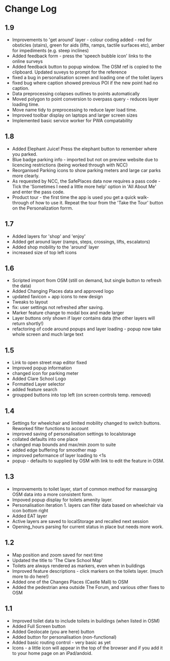 # Change Log

## 1.9
* Improvements to 'get around' layer - colour coding added - red for obsticles (stairs), green for aids (lifts, ramps, tactile surfaces etc), amber for impediments (e.g. steep inclines)
* Added feedback form - press the 'speech bubble icon' links to the online surveys
* Added feedback button to popup window. The OSM ref is copied to the clipboard. Updated suveys to prompt for the reference
* fixed a bug in personalisation screen and loading one of the toilet layers
* fixed bug where caption showed previous POI if the new point had no caption.
* Data preprocessing colapses outlines to points automatically
* Moved polygon to point conversion to overpass query - reduces layer loading time.
* Move name tidy to preprocessing to reduce layer load time.
* Improved toolbar display on laptops and larger screen sizes
* Implemented basic service worker for PWA compatability

## 1.8
* Added Elephant Juice! Press the elephant button to remember where you parked.
* Blue badge parking info - imported but not on preview website due to licencing restrictions (being worked through with NCC)
* Reorganised Parking icons to show parking meters and large car parks more clearly.
* As requested by NCC, the SafePlaces data now requires a pass code - Tick the 'Sometimes I need a little more help' option in 'All About Me' and enter the pass code.
* Product tour - the first time the app is used you get a quick walk-through of how to use it. Repeat the tour from the 'Take the Tour' button on the Personalization forrm.


## 1.7
* Added layers for 'shop' and 'enjoy'
* Added get around layer (ramps, steps, crossings, lifts, escalators)
* Added shop mobility to the 'around' layer
* increased size of top left icons


## 1.6
* Scripted import from OSM (still on demand, but single button to refresh the data) 
* Added Changing Places data and approved logo
* updated favicon + app icons to new design
* Tweaks to layout
* fix: user settings not refreshed after saving.
* Marker feature change to modal box and made larger
* Layer buttons only shown if layer contains data (the other layers will return shortly!)
* refactoring of code around popups and layer loading - popup now take whole screen and much large text

## 1.5
* Link to open street map editor fixed
* Improved popup information
* changed icon for parking meter
* Added Clare School Logo
* Formatted Layer selector
* added feature search
* groupped buttons into top left (on screen controls temp. removed)

## 1.4
* Settings for wheelchair and limited mobility changed to switch buttons. Reworked filter functions to account
* improved saving of personalisation settings to localstorage
* collated defaults into one place
* changed map bounds and max/min zoom to suite
* added edge buffering for smoother map
* improved peformance of layer loading to <1s
* popup - defaults to supplied by OSM with link to edit the feature in OSM.

## 1.3
* Improvements to toilet layer, start of common method for massarging OSM data into a more consistent form.
* Impoved popup display for toilets amenity layer.
* Personalisation iteration 1. layers can filter data based on wheelchair via icon bottom right
* Added EAT layer
* Active layers are saved to localStorage and recalled next session
* Opening_hours parsing for current status in place but needs more work.


## 1.2
* Map position and zoom saved for next time
* Updated the title to 'The Clare School Map'
* Toilets are always rendered as markers, even when in buildings
* Improved feature descriptions - click markers on the toilets layer. (much more to do here!)
* Added one of the Changes Places (Castle Mall) to OSM
* Added the pedestrian area outside The Forum, and various other fixes to OSM


## 1.1
* Improved toilet data to include toilets in buildings (when listed in OSM)
* Added Full Screen button
* Added Geolocate (you are here) button 
* Added button for personalisation (non-functional)
* Added basic routing control - very basic as yet
* Icons - a little icon will appear in the top of the browser and if you add it to your home page on an iPad/andoid.
